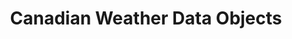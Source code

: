 ---
title:  "Canadian Weather Data Objects"
category: other
description: "This is a test."
published: true
js_gist: "ee7898e4138c23e94d9f4095b293cd8c"
knitout_gist: "fe8d5201bb3480cce2e076ef50ecd016"
image: "assets/images/IMG_1497.JPG"
---